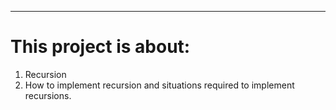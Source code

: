 ------
# This project is about:
1. Recursion
2. How to implement recursion and situations required to implement recursions.
